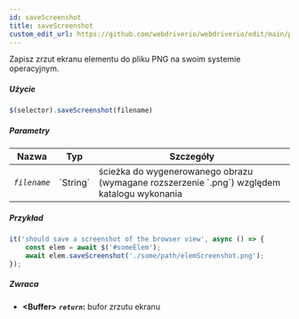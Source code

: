 ```yaml
---
id: saveScreenshot
title: saveScreenshot
custom_edit_url: https://github.com/webdriverio/webdriverio/edit/main/packages/webdriverio/src/commands/element/saveScreenshot.ts
---
```


Zapisz zrzut ekranu elementu do pliku PNG na swoim systemie operacyjnym.

##### Użycie

```js
$(selector).saveScreenshot(filename)
```

##### Parametry

<table>
  <thead>
    <tr>
      <th>Nazwa</th><th>Typ</th><th>Szczegóły</th>
    </tr>
  </thead>
  <tbody>
    <tr>
      <td><code><var>filename</var></code></td>
      <td>`String`</td>
      <td>ścieżka do wygenerowanego obrazu (wymagane rozszerzenie `.png`) względem katalogu wykonania</td>
    </tr>
  </tbody>
</table>

##### Przykład

```js title="saveScreenshot.js"
it('should save a screenshot of the browser view', async () => {
    const elem = await $('#someElem');
    await elem.saveScreenshot('./some/path/elemScreenshot.png');
});
```

##### Zwraca

- **&lt;Buffer&gt;**
            **<code><var>return</var></code>:**             bufor zrzutu ekranu